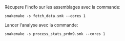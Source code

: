 Récupere l'indfo sur les assemblages avec la commande:

```
snakemake -s fetch_data.smk --cores 1
```

Lancer l'analyse avec la commande:

```
snakemake -s process_stats_prdm9.smk --cores 1
```

